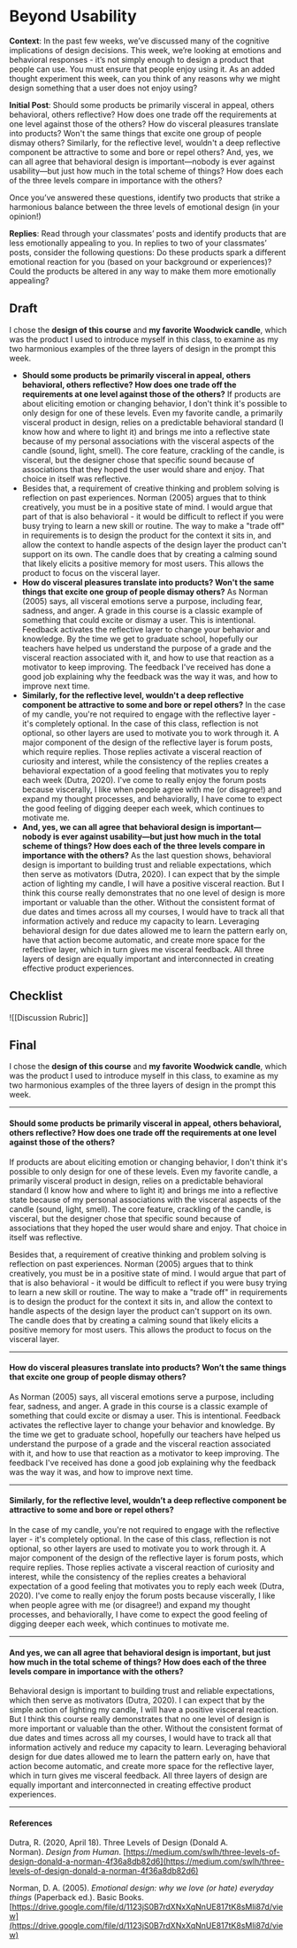 # Beyond Usability
**Context**: In the past few weeks, we’ve discussed many of the cognitive implications of design decisions. This week, we’re looking at emotions and behavioral responses - it’s not simply enough to design a product that people can use. You must ensure that people enjoy using it. As an added thought experiment this week, can you think of any reasons why we might design something that a user does not enjoy using?

**Initial Post**: Should some products be primarily visceral in appeal, others behavioral, others reflective? How does one trade off the requirements at one level against those of the others? How do visceral pleasures translate into products? Won't the same things that excite one group of people dismay others? Similarly, for the reflective level, wouldn't a deep reflective component be attractive to some and bore or repel others? And, yes, we can all agree that behavioral design is important—nobody is ever against usability—but just how much in the total scheme of things? How does each of the three levels compare in importance with the others?

Once you’ve answered these questions, identify two products that strike a harmonious balance between the three levels of emotional design (in your opinion!)  

**Replies**: Read through your classmates’ posts and identify products that are less emotionally appealing to you. In replies to two of your classmates’ posts, consider the following questions: Do these products spark a different emotional reaction for you (based on your background or experiences)? Could the products be altered in any way to make them more emotionally appealing?

## Draft

I chose the **design of this course** and **my favorite Woodwick candle**, which was the product I used to introduce myself in this class, to examine as my two harmonious examples of the three layers of design in the prompt this week.

- **Should some products be primarily visceral in appeal, others behavioral, others reflective? How does one trade off the requirements at one level against those of the others?** If products are about eliciting emotion or changing behavior, I don't think it's possible to only design for one of these levels. Even my favorite candle, a primarily visceral product in design, relies on a predictable behavioral standard (I know how and where to light it) and brings me into a reflective state because of my personal associations with the visceral aspects of the candle (sound, light, smell). The core feature, crackling of the candle, is visceral, but the designer chose that specific sound because of associations that they hoped the user would share and enjoy. That choice in itself was reflective. 
- Besides that, a requirement of creative thinking and problem solving is reflection on past experiences. Norman (2005) argues that to think creatively, you must be in a positive state of mind. I would argue that part of that is also behavioral - it would be difficult to reflect if you were busy trying to learn a new skill or routine. The way to make a "trade off" in requirements is to design the product for the context it sits in, and allow the context to handle aspects of the design layer the product can't support on its own. The candle does that by creating a calming sound that likely elicits a positive memory for most users. This allows the product to focus on the visceral layer. 
- **How do visceral pleasures translate into products? Won't the same things that excite one group of people dismay others?** As Norman (2005) says, all visceral emotions serve a purpose, including fear, sadness, and anger. A grade in this course is a classic example of something that could excite or dismay a user. This is intentional. Feedback activates the reflective layer to change your behavior and knowledge. By the time we get to graduate school, hopefully our teachers have helped us understand the purpose of a grade and the visceral reaction associated with it, and how to use that reaction as a motivator to keep improving. The feedback I've received has done a good job explaining why the feedback was the way it was, and how to improve next time.
- **Similarly, for the reflective level, wouldn't a deep reflective component be attractive to some and bore or repel others?** In the case of my candle, you're not required to engage with the reflective layer - it's completely optional. In the case of this class, reflection is not optional, so other layers are used to motivate you to work through it. A major component of the design of the reflective layer is forum posts, which require replies. Those replies activate a visceral reaction of curiosity and interest, while the consistency of the replies creates a behavioral expectation of a good feeling that motivates you to reply each week (Dutra, 2020). I've come to really enjoy the forum posts because viscerally, I like when people agree with me (or disagree!) and expand my thought processes, and behaviorally, I have come to expect the good feeling of digging deeper each week, which continues to motivate me.
- **And, yes, we can all agree that behavioral design is important—nobody is ever against usability—but just how much in the total scheme of things? How does each of the three levels compare in importance with the others?** As the last question shows, behavioral design is important to building trust and reliable expectations, which then serve as motivators (Dutra, 2020). I can expect that by the simple action of lighting my candle, I will have a positive visceral reaction. But I think this course really demonstrates that no one level of design is more important or valuable than the other. Without the consistent format of due dates and times across all my courses, I would have to track all that information actively and reduce my capacity to learn. Leveraging behavioral design for due dates allowed me to learn the pattern early on, have that action become automatic, and create more space for the reflective layer, which in turn gives me visceral feedback. All three layers of design are equally important and interconnected in creating effective product experiences.

## Checklist
![[Discussion Rubric]]

## Final
I chose the **design of this course** and **my favorite Woodwick candle**, which was the product I used to introduce myself in this class, to examine as my two harmonious examples of the three layers of design in the prompt this week.

---

#### Should some products be primarily visceral in appeal, others behavioral, others reflective? How does one trade off the requirements at one level against those of the others?

If products are about eliciting emotion or changing behavior, I don't think it's possible to only design for one of these levels. Even my favorite candle, a primarily visceral product in design, relies on a predictable behavioral standard (I know how and where to light it) and brings me into a reflective state because of my personal associations with the visceral aspects of the candle (sound, light, smell). The core feature, crackling of the candle, is visceral, but the designer chose that specific sound because of associations that they hoped the user would share and enjoy. That choice in itself was reflective. 

Besides that, a requirement of creative thinking and problem solving is reflection on past experiences. Norman (2005) argues that to think creatively, you must be in a positive state of mind. I would argue that part of that is also behavioral - it would be difficult to reflect if you were busy trying to learn a new skill or routine. The way to make a "trade off" in requirements is to design the product for the context it sits in, and allow the context to handle aspects of the design layer the product can't support on its own. The candle does that by creating a calming sound that likely elicits a positive memory for most users. This allows the product to focus on the visceral layer. 

---

#### How do visceral pleasures translate into products? Won’t the same things that excite one group of people dismay others?

As Norman (2005) says, all visceral emotions serve a purpose, including fear, sadness, and anger. A grade in this course is a classic example of something that could excite or dismay a user. This is intentional. Feedback activates the reflective layer to change your behavior and knowledge. By the time we get to graduate school, hopefully our teachers have helped us understand the purpose of a grade and the visceral reaction associated with it, and how to use that reaction as a motivator to keep improving. The feedback I've received has done a good job explaining why the feedback was the way it was, and how to improve next time.

---

#### Similarly, for the reflective level, wouldn’t a deep reflective component be attractive to some and bore or repel others?

In the case of my candle, you're not required to engage with the reflective layer - it's completely optional. In the case of this class, reflection is not optional, so other layers are used to motivate you to work through it. A major component of the design of the reflective layer is forum posts, which require replies. Those replies activate a visceral reaction of curiosity and interest, while the consistency of the replies creates a behavioral expectation of a good feeling that motivates you to reply each week (Dutra, 2020). I've come to really enjoy the forum posts because viscerally, I like when people agree with me (or disagree!) and expand my thought processes, and behaviorally, I have come to expect the good feeling of digging deeper each week, which continues to motivate me.

---

#### And yes, we can all agree that behavioral design is important, but just how much in the total scheme of things? How does each of the three levels compare in importance with the others?

Behavioral design is important to building trust and reliable expectations, which then serve as motivators (Dutra, 2020). I can expect that by the simple action of lighting my candle, I will have a positive visceral reaction. But I think this course really demonstrates that no one level of design is more important or valuable than the other. Without the consistent format of due dates and times across all my courses, I would have to track all that information actively and reduce my capacity to learn. Leveraging behavioral design for due dates allowed me to learn the pattern early on, have that action become automatic, and create more space for the reflective layer, which in turn gives me visceral feedback. All three layers of design are equally important and interconnected in creating effective product experiences.

---

#### References

Dutra, R. (2020, April 18). Three Levels of Design (Donald A. Norman). _Design from Human_. [https://medium.com/swlh/three-levels-of-design-donald-a-norman-4f36a8db82d6](https://medium.com/swlh/three-levels-of-design-donald-a-norman-4f36a8db82d6)

  

Norman, D. A. (2005). _Emotional design: why we love (or hate) everyday things_ (Paperback ed.). Basic Books. [https://drive.google.com/file/d/1123jS0B7rdXNxXqNnUE817tK8sMli87d/view](https://drive.google.com/file/d/1123jS0B7rdXNxXqNnUE817tK8sMli87d/view)